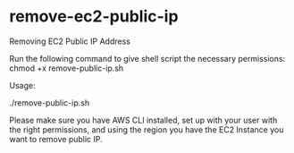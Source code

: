 # remove-ec2-public-ip

Removing EC2 Public IP Address

Run the following command to give shell script the necessary permissions: chmod +x remove-public-ip.sh

Usage:

./remove-public-ip.sh <instance-id>

Please make sure you have AWS CLI installed, set up with your user with the right permissions, and using the region you have the EC2 Instance you want to remove public IP.
